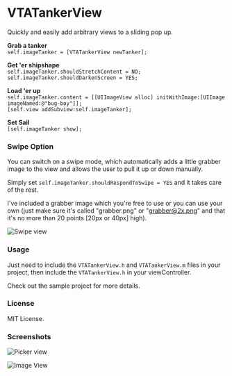# VTATankerView

Quickly and easily add arbitrary views to a sliding pop up.

**Grab a tanker**  
`self.imageTanker = [VTATankerView newTanker];`

**Get 'er shipshape**  
`self.imageTanker.shouldStretchContent = NO;`  
`self.imageTanker.shouldDarkenScreen = YES;`

**Load 'er up**  
`self.imageTanker.content = [[UIImageView alloc] initWithImage:[UIImage imageNamed:@"bug-boy"]];`  
`[self.view addSubview:self.imageTanker];`

**Set Sail**  
`[self.imageTanker show];`


### Swipe Option

You can switch on a swipe mode, which automatically adds a little grabber image to the view and allows the user to pull it up or down manually.

Simply set `self.imageTanker.shouldRespondToSwipe = YES` and it takes care of the rest.

I've included a grabber image which you're free to use or you can use your own (just make sure it's called "grabber.png" or "grabber@2x.png" and that it's no more than 20 points [20px or 40px] high).

![Swipe view][3]


### Usage

Just need to include the `VTATankerView.h` and `VTATankerView.m` files in your project, then include the `VTATankerView.h` in your viewController.

Check out the sample project for more details.

### License

MIT License.

### Screenshots

![Picker view][1]

![Image View][2]

[1]: http://simonfairbairn.github.com/images/picker-view.png
[2]: http://simonfairbairn.github.com/images/image-view.png
[3]: http://simonfairbairn.github.com/images/slide-view.png